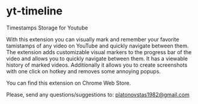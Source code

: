 # yt-timeline
Timestamps Storage for Youtube

With this extension you can visually mark and remember your favorite tamistamps of any video on YouTube 
and quickly navigate between them.  The extension adds customizable visual markers to the progress bar 
of the video and allows you to quickly navigate between them. It has a viewable history of marked 
videos. Additionally it allows you to create screenshots with one click on hotkey and removes some annoying popups.

You can find this extension on Chrome Web Store.

Please, send any questions/suggestions to:
platonovstas1982@gmail.com

